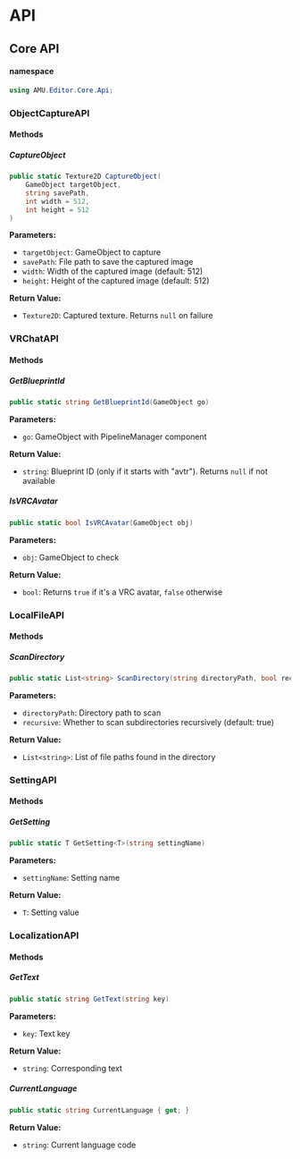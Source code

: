 # API

## Core API

#### namespace
```csharp
using AMU.Editor.Core.Api;
```

### ObjectCaptureAPI

#### Methods

##### CaptureObject
```csharp
public static Texture2D CaptureObject(
    GameObject targetObject, 
    string savePath, 
    int width = 512, 
    int height = 512
)
```

**Parameters:**
- `targetObject`: GameObject to capture
- `savePath`: File path to save the captured image
- `width`: Width of the captured image (default: 512)
- `height`: Height of the captured image (default: 512)

**Return Value:**
- `Texture2D`: Captured texture. Returns `null` on failure

### VRChatAPI

#### Methods

##### GetBlueprintId
```csharp
public static string GetBlueprintId(GameObject go)
```

**Parameters:**
- `go`: GameObject with PipelineManager component

**Return Value:**
- `string`: Blueprint ID (only if it starts with "avtr"). Returns `null` if not available

##### IsVRCAvatar
```csharp
public static bool IsVRCAvatar(GameObject obj)
```

**Parameters:**
- `obj`: GameObject to check

**Return Value:**
- `bool`: Returns `true` if it's a VRC avatar, `false` otherwise

### LocalFileAPI

#### Methods

##### ScanDirectory
```csharp
public static List<string> ScanDirectory(string directoryPath, bool recursive = true)
```

**Parameters:**
- `directoryPath`: Directory path to scan
- `recursive`: Whether to scan subdirectories recursively (default: true)

**Return Value:**
- `List<string>`: List of file paths found in the directory

### SettingAPI

#### Methods

##### GetSetting
```csharp
public static T GetSetting<T>(string settingName)
```

**Parameters:**
- `settingName`: Setting name

**Return Value:**
- `T`: Setting value

### LocalizationAPI

#### Methods

##### GetText
```csharp
public static string GetText(string key)
```

**Parameters:**
- `key`: Text key

**Return Value:**
- `string`: Corresponding text

##### CurrentLanguage
```csharp
public static string CurrentLanguage { get; }
```

**Return Value:**
- `string`: Current language code